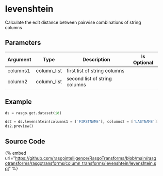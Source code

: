 # levenshtein

Calculate the edit distance between pairwise combinations of string columns

## Parameters

| Argument |    Type     |          Description          | Is Optional |
| -------- | ----------- | ----------------------------- | ----------- |
| columns1 | column_list | first list of string columns  |             |
| column2  | column_list | second list of string columns |             |


## Example

```python
ds = rasgo.get.dataset(id)

ds2 = ds.levenshtein(columns1 = ['FIRSTNAME'], columns2 = ['LASTNAME'])
ds2.preview()
```

## Source Code

{% embed url="https://github.com/rasgointelligence/RasgoTransforms/blob/main/rasgotransforms/rasgotransforms/column_transforms/levenshtein/levenshtein.sql" %}